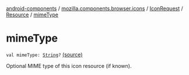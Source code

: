 [android-components](../../../index.md) / [mozilla.components.browser.icons](../../index.md) / [IconRequest](../index.md) / [Resource](index.md) / [mimeType](./mime-type.md)

# mimeType

`val mimeType: `[`String`](https://kotlinlang.org/api/latest/jvm/stdlib/kotlin/-string/index.html)`?` [(source)](https://github.com/mozilla-mobile/android-components/blob/master/components/browser/icons/src/main/java/mozilla/components/browser/icons/IconRequest.kt#L50)

Optional MIME type of this icon resource (if known).

